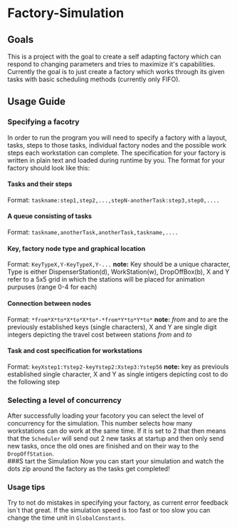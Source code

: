 # Factory-Simulation
## Goals
This is a project with the goal to create a self adapting factory which can respond to changing parameters and tries to maximize it's capabilities.
Currently the goal is to just create a factory which works through its given tasks with basic scheduling methods (currently only FIFO).
## Usage Guide
### Specifying a facotry
In order to run the program you will need to specify a factory with a layout, tasks, steps to those tasks, individual factory nodes and the possible work steps each workstation can complete.
The specification for your factory is written in plain text and loaded during runtime by you.
The format for your factory should look like this:
#### Tasks and their steps
Format: `taskname:step1,step2,...,stepN-anotherTask:step3,step0,....`
#### A queue consisting of tasks
Format: `taskname,anotherTask,anotherTask,taskname,....`
#### Key, factory node type and graphical location
Format: `KeyTypeX,Y-KeyTypeX,Y-...`  **note:** Key should be a unique character, Type is either DispenserStation(d), WorkStation(w), DropOffBox(b), X and Y refer to a 5x5 grid in which the stations will be placed for animation purpuses (range 0-4 for each)
#### Connection between nodes
Format: `*from*X*to*X*to*X*to*-*from*Y*to*Y*to*`  **note:** *from* and *to* are the previously established keys (single characters), X and Y are single digit integers depicting the travel cost between stations *from* and *to*
#### Task and cost specification for workstations
Format: `keyXstep1:Ystep2-keyYstep2:Xstep3:Ystep56` **note:** key as previouls established single character, X and Y as single intigers depicting cost to do the following step
### Selecting a level of concurrency
After successfully loading your facotory you can select the level of concurrency for the simulation. This number selects how many workstations can do work at the same time. If it is set to 2 that then means that the `Scheduler` will send out 2 new tasks at startup and then only send new tasks, once the old ones are finished and on their way to the `DropOffStation`.  
###S tart the Simulation
Now you can start your simulation and watch the dots zip around the factory as the tasks get completed! 
### Usage tips
Try to not do mistakes in specifying your factory, as current error feedback isn´t that great.
If the simulation speed is too fast or too slow you can change the time unit in `GlobalConstants`.

